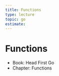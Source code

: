 ```yaml
---
title: Functions
type: lecture
topic: go
estimate:
---
```


# Functions

- Book: Head First Go
- Chapter: Functions
